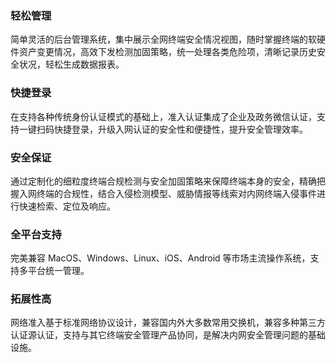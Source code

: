 
### 轻松管理
简单灵活的后台管理系统，集中展示全网终端安全情况视图，随时掌握终端的软硬件资产变更情况，高效下发检测加固策略，统一处理各类危险项，清晰记录历史安全状况，轻松生成数据报表。
### 快捷登录
在支持各种传统身份认证模式的基础上，准入认证集成了企业及政务微信认证，支持一键扫码快捷登录，升级入网认证的安全性和便捷性，提升安全管理效率。
### 安全保证
通过定制化的细粒度终端合规检测与安全加固策略来保障终端本身的安全，精确把握入网终端的合规性，结合入侵检测模型、威胁情报等线索对内网终端入侵事件进行快速检索、定位及响应。
### 全平台支持
完美兼容 MacOS、Windows、Linux、iOS、Android 等市场主流操作系统，支持多平台统一管理。
### 拓展性高
网络准入基于标准网络协议设计，兼容国内外大多数常用交换机，兼容多种第三方认证源认证，支持与其它终端安全管理产品协同，是解决内网安全管理问题的基础设施。
